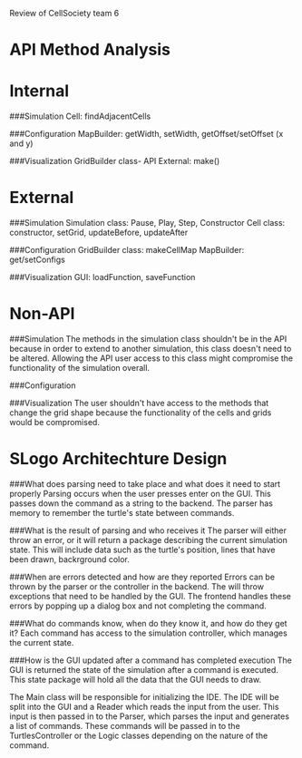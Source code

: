 Review of CellSociety team 6

API Method Analysis
===================

Internal
========

###Simulation
Cell: findAdjacentCells

###Configuration
MapBuilder: getWidth, setWidth, getOffset/setOffset (x and y)


###Visualization
GridBuilder class- API External: make()

External
=========

###Simulation
Simulation class: Pause, Play, Step, Constructor
Cell class: constructor, setGrid, updateBefore, updateAfter


###Configuration
GridBuilder class: makeCellMap
MapBuilder: get/setConfigs

###Visualization
GUI: loadFunction, saveFunction

Non-API
========

###Simulation
The methods in the simulation class shouldn't be in the API because in order to extend to another simulation, this class doesn't need 
to be altered. Allowing the API user access to this class might compromise the functionality of the simulation overall.

###Configuration


###Visualization
The user shouldn't have access to the methods that change the grid shape because the functionality of the cells and grids would be
compromised.


SLogo Architechture Design
=========================

###What does parsing need to take place and what does it need to start properly
Parsing occurs when the user presses enter on the GUI. This passes down the command as a string to the backend. The parser has memory to remember the turtle's state between commands.

###What is the result of parsing and who receives it
The parser will either throw an error, or it will return a package describing the current simulation state. This will include data such as the turtle's position, lines that have been drawn, backrground color.

###When are errors detected and how are they reported
Errors can be thrown by the parser or the controller in the backend. The will throw exceptions that need to be handled by the GUI. The frontend handles these errors by popping up a dialog box and not completing the command.

###What do commands know, when do they know it, and how do they get it?
Each command has access to the simulation controller, which manages the current state.

###How is the GUI updated after a command has completed execution
The GUI is returned the state of the simulation after a command is executed. This state package will hold all the data that the GUI needs to draw.

The Main class will be responsible for initializing the IDE. The IDE will be split into the GUI and a Reader which reads the input from the user. This input is then passed in to the Parser, which parses the input and generates a list of commands. These commands will be passed in to the TurtlesController or the Logic classes depending on the nature of the command.
